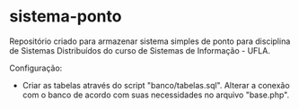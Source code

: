 sistema-ponto
=============

Repositório criado para armazenar sistema simples de ponto para disciplina de Sistemas Distribuídos do curso de Sistemas de Informação - UFLA.

Configuração:
* Criar as tabelas através do script "banco/tabelas.sql". Alterar a conexão com o banco de acordo com suas necessidades no arquivo "base.php".
